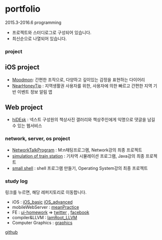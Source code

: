 # portfolio
2015.3-2016.6 programming
- 프로젝트와 스터디로그로 구성되어 있습니다.
- 최신순으로 나열되어 있습니다.

### project

## iOS project
* [Moodmon](https://github.com/Kyoo32/portfolio/blob/master/resource/moodmon/readme.md): 간편한 조작으로, 다양하고 깊이있는 감정을 표현하는 다이어리
* [NearHoneyTip](https://github.com/Kyoo32/portfolio/blob/master/resource/nearhoneytip/readme.md) : 지역생활권 사용자를 위한, 사용자에 의한 빠르고 간편한 지역 기반 이벤트 정보 알림 앱

## Web project
* [hiDEsk](https://github.com/Kyoo32/portfolio/blob/master/resource/hidesk/readme.md) : 넥스트 구성원의 책상사진 갤러리와 책상주인에게 익명으로 댓글을 남길 수 있는 웹서비스

### network, server, os project
* [NetworkTalkProgram](https://github.com/Kyoo32/portfolio/blob/master/resource/etc/network.md) : M:n채팅프로그램, Network강의 최종 프로젝트
* [simulation of train station](https://github.com/Kyoo32/portfolio/blob/master/resource/etc/trainStation.md) : 기차역 시뮬레이션 프로그램, Java강의 최종 프로젝트
* [small shell](https://github.com/Kyoo32/portfolio/blob/master/resource/etc/shell.md) : shell 프로그램 만들기, Operating System강의 최종 프로젝트

### study log
링크를 누르면, 해당 레퍼지토리로 이동합니다.
* iOS : [iOS_basic](https://github.com/Kyoo32/iOS-basic)    [iOS_advanced](https://github.com/Kyoo32/iOS-advanced)
* mobileWebServer : [meanPractice](https://github.com/Kyoo32/meanPractice)
* FE : [ui-homework](https://github.com/Kyoo32/kyoo32.github.com/tree/master/ui-homework) => [twitter](http://kyoo32.github.io/ui-homework/twitter/twitter) , [facebook](http://kyoo32.github.io/ui-homework/facebook/facebook)
* compiler&LLVM : [IamRoot_LLVM](https://github.com/shumin215/IamRoot_LLVM/tree/master)
* Computer Graphics : [graphics](https://github.com/Kyoo32/NEXT2015-2/tree/master/graphics)




[github](https://github.com/Kyoo32)
